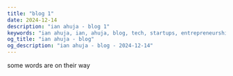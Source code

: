 ```yaml
---
title: "blog 1"
date: 2024-12-14
description: "ian ahuja - blog 1"
keywords: "ian ahuja, ian, ahuja, blog, tech, startups, entrepreneurship, sales, b2b, saas"
og_title: "ian ahuja - blog"
og_description: "ian ahuja - blog - 2024-12-14"
---
```


some words are on their way